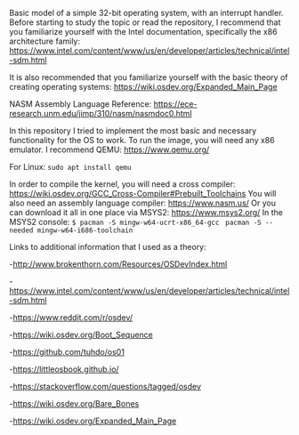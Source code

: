 Basic model of a simple 32-bit operating system, with an interrupt handler.
Before starting to study the topic or read the repository, I recommend that you familiarize yourself with the Intel documentation, specifically the x86 architecture family:
https://www.intel.com/content/www/us/en/developer/articles/technical/intel-sdm.html

It is also recommended that you familiarize yourself with the basic theory of creating operating systems: https://wiki.osdev.org/Expanded_Main_Page

NASM Assembly Language Reference: https://ece-research.unm.edu/jimp/310/nasm/nasmdoc0.html

In this repository I tried to implement the most basic and necessary functionality for the OS to work.
To run the image, you will need any x86 emulator. I recommend QEMU: https://www.qemu.org/

For Linux: ```sudo apt install qemu```

In order to compile the kernel, you will need a cross compiler: 
https://wiki.osdev.org/GCC_Cross-Compiler#Prebuilt_Toolchains
You will also need an assembly language compiler: https://www.nasm.us/ 
Or you can download it all in one place via MSYS2: https://www.msys2.org/
In the MSYS2 console: ```$ pacman -S mingw-w64-ucrt-x86_64-gcc ``` 
```pacman -S --needed mingw-w64-i686-toolchain```


Links to additional information that I used as a theory:

-http://www.brokenthorn.com/Resources/OSDevIndex.html

-https://www.intel.com/content/www/us/en/developer/articles/technical/intel-sdm.html

-https://www.reddit.com/r/osdev/

-https://wiki.osdev.org/Boot_Sequence

-https://github.com/tuhdo/os01

-https://littleosbook.github.io/

-https://stackoverflow.com/questions/tagged/osdev

-https://wiki.osdev.org/Bare_Bones

-https://wiki.osdev.org/Expanded_Main_Page
